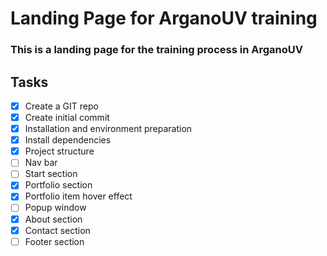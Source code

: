 # Landing Page for ArganoUV training
### This is a landing page for the training process in ArganoUV 

## Tasks
- [x] Create a GIT repo
- [x] Create initial commit
- [x] Installation and environment preparation
- [x] Install dependencies
- [x] Project structure
- [ ] Nav bar
- [ ] Start section
- [x] Portfolio section
- [x] Portfolio item hover effect
- [ ] Popup window
- [x] About section
- [x] Contact section
- [ ] Footer section
